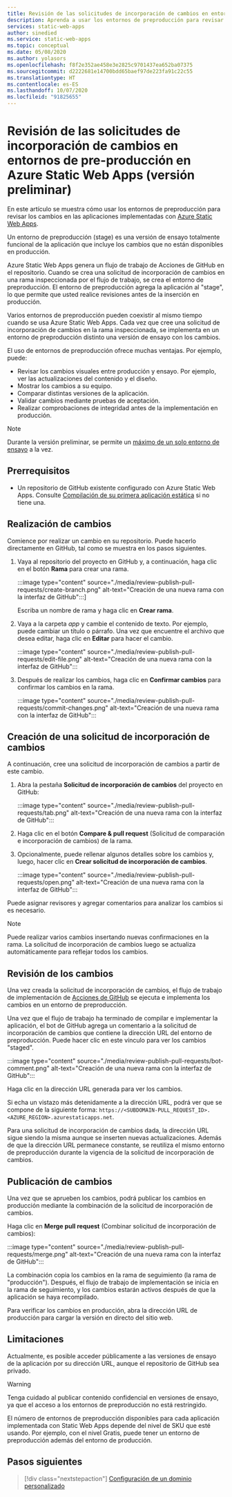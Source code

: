 ```yaml
---
title: Revisión de las solicitudes de incorporación de cambios en entornos de pre-producción en Azure Static Web Apps
description: Aprenda a usar los entornos de preproducción para revisar los cambios en las solicitudes de incorporación de cambios en Azure Static Web Apps.
services: static-web-apps
author: sinedied
ms.service: static-web-apps
ms.topic: conceptual
ms.date: 05/08/2020
ms.author: yolasors
ms.openlocfilehash: f8f2e352ae458e3e2825c9701437ea652ba07375
ms.sourcegitcommit: d2222681e14700bdd65baef97de223fa91c22c55
ms.translationtype: HT
ms.contentlocale: es-ES
ms.lasthandoff: 10/07/2020
ms.locfileid: "91825655"
---
```

# <a name="review-pull-requests-in-pre-production-environments-in-azure-static-web-apps-preview"></a>Revisión de las solicitudes de incorporación de cambios en entornos de pre-producción en Azure Static Web Apps (versión preliminar)

En este artículo se muestra cómo usar los entornos de preproducción para revisar los cambios en las aplicaciones implementadas con [Azure Static Web Apps](overview.md).

Un entorno de preproducción (stage) es una versión de ensayo totalmente funcional de la aplicación que incluye los cambios que no están disponibles en producción.

Azure Static Web Apps genera un flujo de trabajo de Acciones de GitHub en el repositorio. Cuando se crea una solicitud de incorporación de cambios en una rama inspeccionada por el flujo de trabajo, se crea el entorno de preproducción. El entorno de preproducción agrega la aplicación al "stage", lo que permite que usted realice revisiones antes de la inserción en producción.

Varios entornos de preproducción pueden coexistir al mismo tiempo cuando se usa Azure Static Web Apps. Cada vez que cree una solicitud de incorporación de cambios en la rama inspeccionada, se implementa en un entorno de preproducción distinto una versión de ensayo con los cambios.

El uso de entornos de preproducción ofrece muchas ventajas. Por ejemplo, puede:

- Revisar los cambios visuales entre producción y ensayo. Por ejemplo, ver las actualizaciones del contenido y el diseño.
- Mostrar los cambios a su equipo.
- Comparar distintas versiones de la aplicación.
- Validar cambios mediante pruebas de aceptación.
- Realizar comprobaciones de integridad antes de la implementación en producción.

> [!NOTE]
> Durante la versión preliminar, se permite un [máximo de un solo entorno de ensayo](quotas.md) a la vez.

## <a name="prerequisites"></a>Prerrequisitos

- Un repositorio de GitHub existente configurado con Azure Static Web Apps. Consulte [Compilación de su primera aplicación estática](getting-started.md) si no tiene una.

## <a name="make-a-change"></a>Realización de cambios

Comience por realizar un cambio en su repositorio. Puede hacerlo directamente en GitHub, tal como se muestra en los pasos siguientes.

1. Vaya al repositorio del proyecto en GitHub y, a continuación, haga clic en el botón **Rama** para crear una rama.

    :::image type="content" source="./media/review-publish-pull-requests/create-branch.png" alt-text="Creación de una nueva rama con la interfaz de GitHub":::]

    Escriba un nombre de rama y haga clic en **Crear rama**.

1. Vaya a la carpeta _app_ y cambie el contenido de texto. Por ejemplo, puede cambiar un título o párrafo. Una vez que encuentre el archivo que desea editar, haga clic en **Editar** para hacer el cambio.

    :::image type="content" source="./media/review-publish-pull-requests/edit-file.png" alt-text="Creación de una nueva rama con la interfaz de GitHub":::

1. Después de realizar los cambios, haga clic en **Confirmar cambios** para confirmar los cambios en la rama.

    :::image type="content" source="./media/review-publish-pull-requests/commit-changes.png" alt-text="Creación de una nueva rama con la interfaz de GitHub":::

## <a name="create-a-pull-request"></a>Creación de una solicitud de incorporación de cambios

A continuación, cree una solicitud de incorporación de cambios a partir de este cambio.

1. Abra la pestaña **Solicitud de incorporación de cambios** del proyecto en GitHub:

    :::image type="content" source="./media/review-publish-pull-requests/tab.png" alt-text="Creación de una nueva rama con la interfaz de GitHub":::

1. Haga clic en el botón **Compare & pull request** (Solicitud de comparación e incorporación de cambios) de la rama.

1. Opcionalmente, puede rellenar algunos detalles sobre los cambios y, luego, hacer clic en **Crear solicitud de incorporación de cambios**.

    :::image type="content" source="./media/review-publish-pull-requests/open.png" alt-text="Creación de una nueva rama con la interfaz de GitHub":::

Puede asignar revisores y agregar comentarios para analizar los cambios si es necesario.

> [!NOTE]
> Puede realizar varios cambios insertando nuevas confirmaciones en la rama. La solicitud de incorporación de cambios luego se actualiza automáticamente para reflejar todos los cambios.

## <a name="review-changes"></a>Revisión de los cambios

Una vez creada la solicitud de incorporación de cambios, el flujo de trabajo de implementación de [Acciones de GitHub](https://github.com/features/actions) se ejecuta e implementa los cambios en un entorno de preproducción.

Una vez que el flujo de trabajo ha terminado de compilar e implementar la aplicación, el bot de GitHub agrega un comentario a la solicitud de incorporación de cambios que contiene la dirección URL del entorno de preproducción. Puede hacer clic en este vínculo para ver los cambios "staged".

:::image type="content" source="./media/review-publish-pull-requests/bot-comment.png" alt-text="Creación de una nueva rama con la interfaz de GitHub":::

Haga clic en la dirección URL generada para ver los cambios.

Si echa un vistazo más detenidamente a la dirección URL, podrá ver que se compone de la siguiente forma: `https://<SUBDOMAIN-PULL_REQUEST_ID>.<AZURE_REGION>.azurestaticapps.net`.

Para una solicitud de incorporación de cambios dada, la dirección URL sigue siendo la misma aunque se inserten nuevas actualizaciones. Además de que la dirección URL permanece constante, se reutiliza el mismo entorno de preproducción durante la vigencia de la solicitud de incorporación de cambios.

## <a name="publish-changes"></a>Publicación de cambios

Una vez que se aprueben los cambios, podrá publicar los cambios en producción mediante la combinación de la solicitud de incorporación de cambios.

Haga clic en **Merge pull request** (Combinar solicitud de incorporación de cambios):

:::image type="content" source="./media/review-publish-pull-requests/merge.png" alt-text="Creación de una nueva rama con la interfaz de GitHub":::

La combinación copia los cambios en la rama de seguimiento (la rama de "producción"). Después, el flujo de trabajo de implementación se inicia en la rama de seguimiento, y los cambios estarán activos después de que la aplicación se haya recompilado.

Para verificar los cambios en producción, abra la dirección URL de producción para cargar la versión en directo del sitio web.

## <a name="limitations"></a>Limitaciones

Actualmente, es posible acceder públicamente a las versiones de ensayo de la aplicación por su dirección URL, aunque el repositorio de GitHub sea privado.

> [!WARNING]
> Tenga cuidado al publicar contenido confidencial en versiones de ensayo, ya que el acceso a los entornos de preproducción no está restringido.

El número de entornos de preproducción disponibles para cada aplicación implementada con Static Web Apps depende del nivel de SKU que esté usando. Por ejemplo, con el nivel Gratis, puede tener un entorno de preproducción además del entorno de producción.

## <a name="next-steps"></a>Pasos siguientes

> [!div class="nextstepaction"]
> [Configuración de un dominio personalizado](custom-domain.md)
